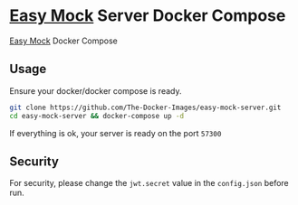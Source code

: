 # [Easy Mock](https://github.com/easy-mock/easy-mock) Server Docker Compose

[Easy Mock](https://github.com/easy-mock/easy-mock) Docker Compose

## Usage

Ensure your docker/docker compose is ready.

```bash
git clone https://github.com/The-Docker-Images/easy-mock-server.git
cd easy-mock-server && docker-compose up -d
```

If everything is ok, your server is ready on the port `57300`

## Security

For security, please change the `jwt.secret` value in the `config.json` before run.
